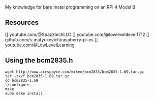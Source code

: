 My knowledge for bare metal programming on an RPi 4 Model B

## Resources
[] youtube.com/@SpazztechLLC
[] youtube.com/@lowleveldevel1712
[] github.com/s-matyukevich/raspberry-pi-os
[] youtube.com/@LowLevelLearning

## Using the bcm2835.h
```
wget http://www.airspayce.com/mikem/bcm2835/bcm2835-1.69.tar.gz
tar -zxvf bcm2835-1.69.tar.gz
cd bcm2835-1.69
./configure
make
sudo make install
```
